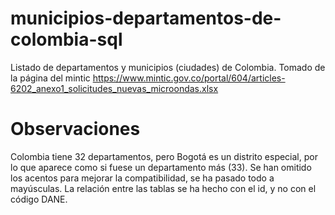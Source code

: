 # municipios-departamentos-de-colombia-sql
Listado de departamentos y municipios (ciudades) de Colombia. Tomado de la página del mintic https://www.mintic.gov.co/portal/604/articles-6202_anexo1_solicitudes_nuevas_microondas.xlsx

# Observaciones
Colombia tiene 32 departamentos, pero Bogotá es un distrito especial, por lo que aparece como si fuese un departamento más (33).
Se han omitido los acentos para mejorar la compatibilidad, se ha pasado todo a mayúsculas.
La relación entre las tablas se ha hecho con el id, y no con el código DANE.

